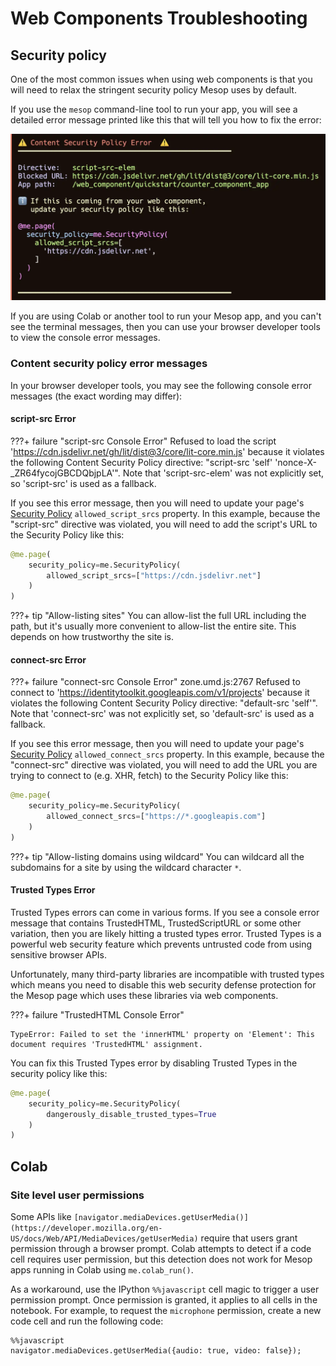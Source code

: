 # Web Components Troubleshooting

## Security policy

One of the most common issues when using web components is that you will need to relax the stringent security policy Mesop uses by default.

If you use the `mesop` command-line tool to run your app, you will see a detailed error message printed like this that will tell you how to fix the error:

<img src="../../assets/csp-message.webp">

If you are using Colab or another tool to run your Mesop app, and you can't see the terminal messages, then you can use your browser developer tools to view the console error messages.

### Content security policy error messages

In your browser developer tools, you may see the following console error messages (the exact wording may differ):

#### script-src Error

???+ failure "script-src Console Error"
    Refused to load the script 'https://cdn.jsdelivr.net/gh/lit/dist@3/core/lit-core.min.js' because it violates the following Content Security Policy directive: "script-src 'self' 'nonce-X-_ZR64fycojGBCDQbjpLA'". Note that 'script-src-elem' was not explicitly set, so 'script-src' is used as a fallback.

If you see this error message, then you will need to update your page's [Security Policy](../api/page.md#mesop.security.security_policy.SecurityPolicy) `allowed_script_srcs` property. In this example, because the "script-src" directive was violated, you will need to add the script's URL to the Security Policy like this:

```py
@me.page(
    security_policy=me.SecurityPolicy(
        allowed_script_srcs=["https://cdn.jsdelivr.net"]
    )
)
```

???+ tip "Allow-listing sites"
     You can allow-list the full URL including the path, but it's usually more convenient
     to allow-list the entire site. This depends on how trustworthy the site is.

#### connect-src Error

???+ failure "connect-src Console Error"
    zone.umd.js:2767 Refused to connect to 'https://identitytoolkit.googleapis.com/v1/projects' because it violates the following Content Security Policy directive: "default-src 'self'". Note that 'connect-src' was not explicitly set, so 'default-src' is used as a fallback.


If you see this error message, then you will need to update your page's [Security Policy](../api/page.md#mesop.security.security_policy.SecurityPolicy) `allowed_connect_srcs` property. In this example, because the "connect-src" directive was violated, you will need to add the URL you are trying to connect to (e.g. XHR, fetch) to the Security Policy like this:

```py
@me.page(
    security_policy=me.SecurityPolicy(
        allowed_connect_srcs=["https://*.googleapis.com"]
    )
)
```

???+ tip "Allow-listing domains using wildcard"
     You can wildcard all the subdomains for a site by using the wildcard character `*`.

#### Trusted Types Error

Trusted Types errors can come in various forms. If you see a console error message that contains TrustedHTML, TrustedScriptURL or some other variation, then you are likely hitting a trusted types error. Trusted Types is a powerful web security feature which prevents untrusted code from using sensitive browser APIs.

Unfortunately, many third-party libraries are incompatible with trusted types which means you need to disable this web security defense protection for the Mesop page which uses these libraries via web components.

???+ failure "TrustedHTML Console Error"

    TypeError: Failed to set the 'innerHTML' property on 'Element': This document requires 'TrustedHTML' assignment.

You can fix this Trusted Types error by disabling Trusted Types in the security policy like this:

```py
@me.page(
    security_policy=me.SecurityPolicy(
        dangerously_disable_trusted_types=True
    )
)
```

## Colab

### Site level user permissions

Some APIs like `[navigator.mediaDevices.getUserMedia()](https://developer.mozilla.org/en-US/docs/Web/API/MediaDevices/getUserMedia)` require that users grant permission through a browser prompt. Colab attempts to detect if a code cell requires user permission, but this detection does not work for Mesop apps running in Colab using `me.colab_run()`.

As a workaround, use the IPython `%%javascript` cell magic to trigger a user permission prompt. Once permission is granted, it applies to all cells in the notebook. For example, to request the `microphone` permission, create a new code cell and run the following code:

```
%%javascript
navigator.mediaDevices.getUserMedia({audio: true, video: false});
```
